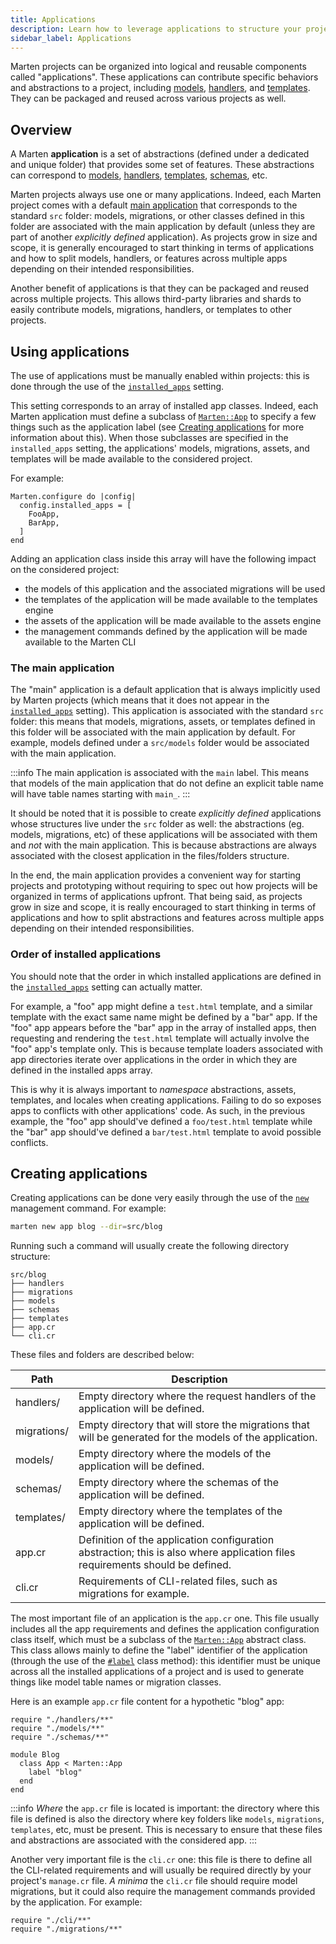 ```yaml
---
title: Applications
description: Learn how to leverage applications to structure your projects.
sidebar_label: Applications
---
```


Marten projects can be organized into logical and reusable components called "applications". These applications can contribute specific behaviors and abstractions to a project, including [models](../models-and-databases), [handlers](../handlers-and-http), and [templates](../templates). They can be packaged and reused across various projects as well.

## Overview

A Marten **application** is a set of abstractions (defined under a dedicated and unique folder) that provides some set of features. These abstractions can correspond to [models](../models-and-databases), [handlers](../handlers-and-http), [templates](../templates), [schemas](../schemas/), etc.

Marten projects always use one or many applications. Indeed, each Marten project comes with a default [main application](#the-main-application) that corresponds to the standard `src` folder: models, migrations, or other classes defined in this folder are associated with the main application by default (unless they are part of another _explicitly defined_ application). As projects grow in size and scope, it is generally encouraged to start thinking in terms of applications and how to split models, handlers, or features across multiple apps depending on their intended responsibilities.

Another benefit of applications is that they can be packaged and reused across multiple projects. This allows third-party libraries and shards to easily contribute models, migrations, handlers, or templates to other projects.

## Using applications

The use of applications must be manually enabled within projects: this is done through the use of the [`installed_apps`](./reference/settings#installedapps) setting.

This setting corresponds to an array of installed app classes. Indeed, each Marten application must define a subclass of [`Marten::App`](pathname:///api/0.3/Marten/App.html) to specify a few things such as the application label (see [Creating applications](#creating-applications) for more information about this). When those subclasses are specified in the `installed_apps` setting, the applications' models, migrations, assets, and templates will be made available to the considered project.

For example:

```crystal
Marten.configure do |config|
  config.installed_apps = [
    FooApp,
    BarApp,
  ]
end
```

Adding an application class inside this array will have the following impact on the considered project:

* the models of this application and the associated migrations will be used
* the templates of the application will be made available to the templates engine
* the assets of the application will be made available to the assets engine
* the management commands defined by the application will be made available to the Marten CLI

### The main application

The "main" application is a default application that is always implicitly used by Marten projects (which means that it does not appear in the [`installed_apps`](./reference/settings#installedapps) setting). This application is associated with the standard `src` folder: this means that models, migrations, assets, or templates defined in this folder will be associated with the main application by default. For example, models defined under a `src/models` folder would be associated with the main application.

:::info
The main application is associated with the `main` label. This means that models of the main application that do not define an explicit table name will have table names starting with `main_`.
:::

It should be noted that it is possible to create _explicitly defined_ applications whose structures live under the `src` folder as well: the abstractions (eg. models, migrations, etc) of these applications will be associated with them and _not_ with the main application. This is because abstractions are always associated with the closest application in the files/folders structure.

In the end, the main application provides a convenient way for starting projects and prototyping without requiring to spec out how projects will be organized in terms of applications upfront. That being said, as projects grow in size and scope, it is really encouraged to start thinking in terms of applications and how to split abstractions and features across multiple apps depending on their intended responsibilities.

### Order of installed applications

You should note that the order in which installed applications are defined in the [`installed_apps`](./reference/settings#installedapps) setting can actually matter.

For example, a "foo" app might define a `test.html` template, and a similar template with the exact same name might be defined by a "bar" app. If the "foo" app appears before the "bar" app in the array of installed apps, then requesting and rendering the `test.html` template will actually involve the "foo" app's template only. This is because template loaders associated with app directories iterate over applications in the order in which they are defined in the installed apps array.

This is why it is always important to _namespace_ abstractions, assets, templates, and locales when creating applications. Failing to do so exposes apps to conflicts with other applications' code. As such, in the previous example, the "foo" app should've defined a `foo/test.html` template while the "bar" app should've defined a `bar/test.html` template to avoid possible conflicts.

## Creating applications

Creating applications can be done very easily through the use of the [`new`](./reference/management-commands#new) management command. For example:

```bash
marten new app blog --dir=src/blog
```

Running such a command will usually create the following directory structure:

```
src/blog
├── handlers
├── migrations
├── models
├── schemas
├── templates
├── app.cr
└── cli.cr
```

These files and folders are described below:

| Path | Description |
| ----------- | ----------- |
| handlers/ | Empty directory where the request handlers of the application will be defined. |
| migrations/ | Empty directory that will store the migrations that will be generated for the models of the application. |
| models/ | Empty directory where the models of the application will be defined. |
| schemas/ | Empty directory where the schemas of the application will be defined. |
| templates/ | Empty directory where the templates of the application will be defined. |
| app.cr | Definition of the application configuration abstraction; this is also where application files requirements should be defined. |
| cli.cr | Requirements of CLI-related files, such as migrations for example. |

The most important file of an application is the `app.cr` one. This file usually includes all the app requirements and defines the application configuration class itself, which must be a subclass of the [`Marten::App`](pathname:///api/0.3/Marten/App.html) abstract class. This class allows mainly to define the "label" identifier of the application (through the use of the [`#label`](pathname:///api/0.3/Marten/Apps/Config.html#label(label%3AString|Symbol)-class-method) class method): this identifier must be unique across all the installed applications of a project and is used to generate things like model table names or migration classes.

Here is an example `app.cr` file content for a hypothetic "blog" app:

```crystal
require "./handlers/**"
require "./models/**"
require "./schemas/**"

module Blog
  class App < Marten::App
    label "blog"
  end
end
```

:::info
_Where_ the `app.cr` file is located is important: the directory where this file is defined is also the directory where key folders like `models`, `migrations`, `templates`, etc, must be present. This is necessary to ensure that these files and abstractions are associated with the considered app.
:::

Another very important file is the `cli.cr` one: this file is there to define all the CLI-related requirements and will usually be required directly by your project's `manage.cr` file. _A minima_ the `cli.cr` file should require model migrations, but it could also require the management commands provided by the application. For example:

```crystal
require "./cli/**"
require "./migrations/**"
```
